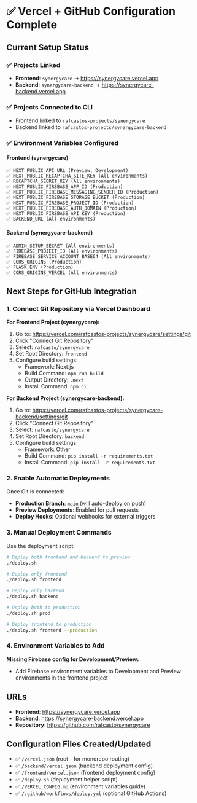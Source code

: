 # ✅ Vercel + GitHub Configuration Complete

## Current Setup Status

### ✅ Projects Linked
- **Frontend**: `synergycare` → https://synergycare.vercel.app
- **Backend**: `synergycare-backend` → https://synergycare-backend.vercel.app

### ✅ Projects Connected to CLI
- Frontend linked to `rafcastos-projects/synergycare`
- Backend linked to `rafcastos-projects/synergycare-backend`

### ✅ Environment Variables Configured

#### Frontend (synergycare)
```
✅ NEXT_PUBLIC_API_URL (Preview, Development)
✅ NEXT_PUBLIC_RECAPTCHA_SITE_KEY (All environments)
✅ RECAPTCHA_SECRET_KEY (All environments)
✅ NEXT_PUBLIC_FIREBASE_APP_ID (Production)
✅ NEXT_PUBLIC_FIREBASE_MESSAGING_SENDER_ID (Production)
✅ NEXT_PUBLIC_FIREBASE_STORAGE_BUCKET (Production)
✅ NEXT_PUBLIC_FIREBASE_PROJECT_ID (Production)
✅ NEXT_PUBLIC_FIREBASE_AUTH_DOMAIN (Production)
✅ NEXT_PUBLIC_FIREBASE_API_KEY (Production)
✅ BACKEND_URL (All environments)
```

#### Backend (synergycare-backend)
```
✅ ADMIN_SETUP_SECRET (All environments)
✅ FIREBASE_PROJECT_ID (All environments)
✅ FIREBASE_SERVICE_ACCOUNT_BASE64 (All environments)
✅ CORS_ORIGINS (Production)
✅ FLASK_ENV (Production)
✅ CORS_ORIGINS_VERCEL (All environments)
```

## Next Steps for GitHub Integration

### 1. Connect Git Repository via Vercel Dashboard

**For Frontend Project (synergycare):**
1. Go to: https://vercel.com/rafcastos-projects/synergycare/settings/git
2. Click "Connect Git Repository"
3. Select: `rafcasto/synergycare`
4. Set Root Directory: `frontend`
5. Configure build settings:
   - Framework: Next.js
   - Build Command: `npm run build`
   - Output Directory: `.next`
   - Install Command: `npm ci`

**For Backend Project (synergycare-backend):**
1. Go to: https://vercel.com/rafcastos-projects/synergycare-backend/settings/git
2. Click "Connect Git Repository" 
3. Select: `rafcasto/synergycare`
4. Set Root Directory: `backend`
5. Configure build settings:
   - Framework: Other
   - Build Command: `pip install -r requirements.txt`
   - Install Command: `pip install -r requirements.txt`

### 2. Enable Automatic Deployments

Once Git is connected:
- **Production Branch**: `main` (will auto-deploy on push)
- **Preview Deployments**: Enabled for pull requests
- **Deploy Hooks**: Optional webhooks for external triggers

### 3. Manual Deployment Commands

Use the deployment script:
```bash
# Deploy both frontend and backend to preview
./deploy.sh

# Deploy only frontend
./deploy.sh frontend

# Deploy only backend  
./deploy.sh backend

# Deploy both to production
./deploy.sh prod

# Deploy frontend to production
./deploy.sh frontend --production
```

### 4. Environment Variables to Add

**Missing Firebase config for Development/Preview:**
- Add Firebase environment variables to Development and Preview environments in the frontend project

## URLs
- **Frontend**: https://synergycare.vercel.app
- **Backend**: https://synergycare-backend.vercel.app
- **Repository**: https://github.com/rafcasto/synergycare

## Configuration Files Created/Updated
- ✅ `/vercel.json` (root - for monorepo routing)
- ✅ `/backend/vercel.json` (backend deployment config)
- ✅ `/frontend/vercel.json` (frontend deployment config)
- ✅ `/deploy.sh` (deployment helper script)
- ✅ `/VERCEL_CONFIG.md` (environment variables guide)
- ✅ `/.github/workflows/deploy.yml` (optional GitHub Actions)
